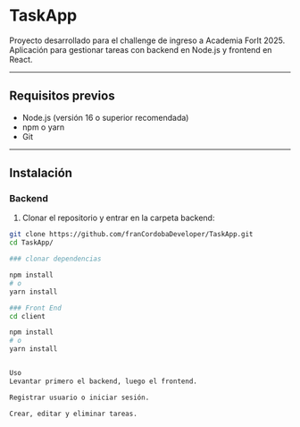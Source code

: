 
# TaskApp

Proyecto desarrollado para el challenge de ingreso a Academia ForIt 2025.  
Aplicación para gestionar tareas con backend en Node.js y frontend en React.

---

## Requisitos previos

- Node.js (versión 16 o superior recomendada)  
- npm o yarn  
- Git

---

## Instalación

### Backend

1. Clonar el repositorio y entrar en la carpeta backend:

```bash
git clone https://github.com/franCordobaDeveloper/TaskApp.git
cd TaskApp/

### clonar dependencias

npm install
# o
yarn install

### Front End
cd client

npm install
# o
yarn install


Uso
Levantar primero el backend, luego el frontend.

Registrar usuario o iniciar sesión.

Crear, editar y eliminar tareas.
